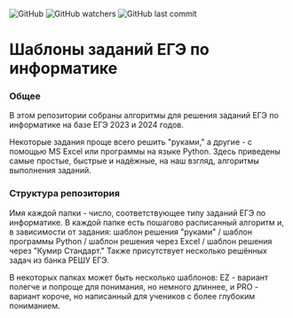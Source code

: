![GitHub](https://img.shields.io/github/license/LaGGgggg/EGE-templates?label=License)
![GitHub watchers](https://img.shields.io/github/watchers/LaGGgggg/EGE-templates)
![GitHub last commit](https://img.shields.io/github/last-commit/LaGGgggg/EGE-templates)

# Шаблоны заданий ЕГЭ по информатике

### Общее

В этом репозитории собраны алгоритмы для решения заданий ЕГЭ по информатике на базе ЕГЭ 2023 и 2024 годов.

Некоторые задания проще всего решить "руками," а другие - с помощью MS Excel или программы на языке Python.
Здесь приведены самые простые, быстрые и надёжные, на наш взгляд, алгоритмы выполнения заданий.

### Структура репозитория

Имя каждой папки - число, соответствующее типу заданий ЕГЭ по информатике.
В каждой папке есть пошагово расписанный алгоритм и, в зависимости от задания:
шаблон решения "руками" / шаблон программы Python / шаблон решения через Excel / шаблон решения через "Кумир Стандарт."
Также присутствует несколько решённых задач из банка РЕШУ ЕГЭ.

В некоторых папках может быть несколько шаблонов: EZ - вариант полегче и попроще для понимания, но немного длиннее,
и PRO - вариант короче, но написанный для учеников с более глубоким пониманием.
